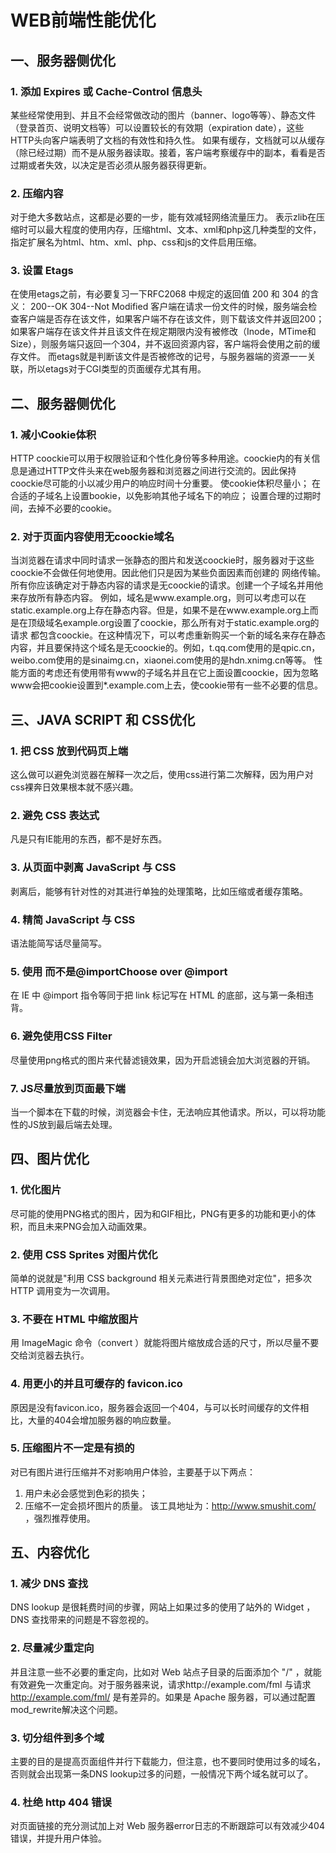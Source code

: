 WEB前端性能优化
===

## 一、服务器侧优化

### 1. 添加 Expires 或 Cache-Control 信息头

某些经常使用到、并且不会经常做改动的图片（banner、logo等等）、静态文件（登录首页、说明文档等）可以设置较长的有效期（expiration date），这些HTTP头向客户端表明了文档的有效性和持久性。
如果有缓存，文档就可以从缓存（除已经过期）而不是从服务器读取。接着，客户端考察缓存中的副本，看看是否过期或者失效，以决定是否必须从服务器获得更新。

### 2. 压缩内容

对于绝大多数站点，这都是必要的一步，能有效减轻网络流量压力。
表示zlib在压缩时可以最大程度的使用内存，压缩html、文本、xml和php这几种类型的文件，指定扩展名为html、htm、xml、php、css和js的文件启用压缩。

### 3. 设置 Etags

在使用etags之前，有必要复习一下RFC2068 中规定的返回值 200 和 304 的含义：
200--OK
304--Not Modified
客户端在请求一份文件的时候，服务端会检查客户端是否存在该文件，如果客户端不存在该文件，则下载该文件并返回200；如果客户端存在该文件并且该文件在规定期限内没有被修改（Inode，MTime和Size），则服务端只返回一个304，并不返回资源内容，客户端将会使用之前的缓存文件。
而etags就是判断该文件是否被修改的记号，与服务器端的资源一一关联，所以etags对于CGI类型的页面缓存尤其有用。

## 二、服务器侧优化

### 1. 减小Cookie体积

HTTP coockie可以用于权限验证和个性化身份等多种用途。coockie内的有关信息是通过HTTP文件头来在web服务器和浏览器之间进行交流的。因此保持coockie尽可能的小以减少用户的响应时间十分重要。
使cookie体积尽量小；
在合适的子域名上设置bookie，以免影响其他子域名下的响应；
设置合理的过期时间，去掉不必要的cookie。

### 2. 对于页面内容使用无coockie域名

当浏览器在请求中同时请求一张静态的图片和发送coockie时，服务器对于这些coockie不会做任何地使用。因此他们只是因为某些负面因素而创建的 网络传输。所有你应该确定对于静态内容的请求是无coockie的请求。创建一个子域名并用他来存放所有静态内容。
例如，域名是www.example.org，则可以考虑可以在static.example.org上存在静态内容。但是，如果不是在www.example.org上而是在顶级域名example.org设置了coockie，那么所有对于static.example.org的请求 都包含coockie。在这种情况下，可以考虑重新购买一个新的域名来存在静态内容，并且要保持这个域名是无coockie的。例如，t.qq.com使用的是qpic.cn，weibo.com使用的是sinaimg.cn，xiaonei.com使用的是hdn.xnimg.cn等等。
性能方面的考虑还有使用带有www的子域名并且在它上面设置coockie，因为忽略www会把cookie设置到*.example.com上去，使cookie带有一些不必要的信息。

## 三、JAVA SCRIPT 和 CSS优化

### 1. 把 CSS 放到代码页上端

这么做可以避免浏览器在解释一次之后，使用css进行第二次解释，因为用户对css裸奔日效果根本就不感兴趣。

### 2. 避免 CSS 表达式

凡是只有IE能用的东西，都不是好东西。

### 3. 从页面中剥离 JavaScript 与 CSS

剥离后，能够有针对性的对其进行单独的处理策略，比如压缩或者缓存策略。

### 4. 精简 JavaScript 与 CSS

语法能简写话尽量简写。

### 5. 使用 <link> 而不是@importChoose <link> over @import

在 IE 中 @import 指令等同于把 link 标记写在 HTML 的底部，这与第一条相违背。

### 6. 避免使用CSS Filter

尽量使用png格式的图片来代替滤镜效果，因为开启滤镜会加大浏览器的开销。

### 7. JS尽量放到页面最下端

当一个脚本在下载的时候，浏览器会卡住，无法响应其他请求。所以，可以将功能性的JS放到最后端去处理。

## 四、图片优化

### 1. 优化图片

尽可能的使用PNG格式的图片，因为和GIF相比，PNG有更多的功能和更小的体积，而且未来PNG会加入动画效果。

### 2. 使用 CSS Sprites 对图片优化

简单的说就是"利用 CSS background 相关元素进行背景图绝对定位"，把多次HTTP 调用变为一次调用。

### 3. 不要在 HTML 中缩放图片

用 ImageMagic 命令（convert ）就能将图片缩放成合适的尺寸，所以尽量不要交给浏览器去执行。

### 4. 用更小的并且可缓存的 favicon.ico

原因是没有favicon.ico，服务器会返回一个404，与可以长时间缓存的文件相比，大量的404会增加服务器的响应数量。

### 5. 压缩图片不一定是有损的

对已有图片进行压缩并不对影响用户体验，主要基于以下两点：
1. 用户未必会感觉到色彩的损失；
2. 压缩不一定会损坏图片的质量。
该工具地址为：http://www.smushit.com/ ，强烈推荐使用。

## 五、内容优化

### 1. 减少 DNS 查找

DNS lookup 是很耗费时间的步骤，网站上如果过多的使用了站外的 Widget ，DNS 查找带来的问题是不容忽视的。

### 2. 尽量减少重定向

并且注意一些不必要的重定向，比如对 Web 站点子目录的后面添加个 "/" ，就能有效避免一次重定向。对于服务器来说，请求http://example.com/fml 与请求 http://example.com/fml/  是有差异的。如果是 Apache 服务器，可以通过配置mod_rewrite解决这个问题。

### 3. 切分组件到多个域

主要的目的是提高页面组件并行下载能力，但注意，也不要同时使用过多的域名，否则就会出现第一条DNS lookup过多的问题，一般情况下两个域名就可以了。

### 4. 杜绝 http 404 错误

对页面链接的充分测试加上对 Web 服务器error日志的不断跟踪可以有效减少404错误，并提升用户体验。
